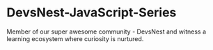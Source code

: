 # DevsNest-JavaScript-Series

Member of our super awesome community - DevsNest and witness a learning ecosystem where curiosity is nurtured.
